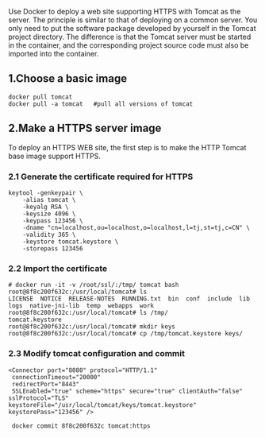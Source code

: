 Use Docker to deploy a web site supporting HTTPS with Tomcat as the server. The principle is similar to that of deploying on a common server. You only need to put the software package developed by yourself in the Tomcat project directory. The difference is that the Tomcat server must be started in the container, and the corresponding project source code must also be imported into the container.

## 1.Choose a basic image
    docker pull tomcat
    docker pull -a tomcat   #pull all versions of tomcat

## 2.Make a HTTPS server image
To deploy an HTTPS WEB site, the first step is to make the HTTP Tomcat base image support HTTPS.
### 2.1 Generate the certificate required for HTTPS
    keytool -genkeypair \
        -alias tomcat \
        -keyalg RSA \
        -keysize 4096 \
        -keypass 123456 \
        -dname "cn=localhost,ou=localhost,o=localhost,l=tj,st=tj,c=CN" \
        -validity 365 \
        -keystore tomcat.keystore \
        -storepass 123456

### 2.2 Import the certificate
    # docker run -it -v /root/ssl/:/tmp/ tomcat bash
    root@8f8c200f632c:/usr/local/tomcat# ls
    LICENSE  NOTICE  RELEASE-NOTES  RUNNING.txt  bin  conf  include  lib  logs  native-jni-lib  temp  webapps  work
    root@8f8c200f632c:/usr/local/tomcat# ls /tmp/
    tomcat.keystore
    root@8f8c200f632c:/usr/local/tomcat# mkdir keys
    root@8f8c200f632c:/usr/local/tomcat# cp /tmp/tomcat.keystore keys/  

### 2.3 Modify tomcat configuration and commit
    <Connector port="8080" protocol="HTTP/1.1"
     connectionTimeout="20000"
     redirectPort="8443" 
     SSLEnabled="true" scheme="https" secure="true" clientAuth="false" sslProtocol="TLS" keystoreFile="/usr/local/tomcat/keys/tomcat.keystore" keystorePass="123456" /> 
     
     docker commit 8f8c200f632c tomcat:https
